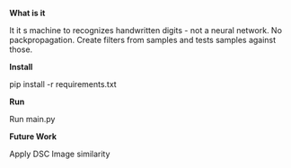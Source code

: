 **What is it**

It it s machine to recognizes handwritten digits - not a neural network. No packpropagation. Create filters from samples and tests samples against those.

**Install**

pip install -r requirements.txt

**Run**

Run main.py

**Future Work**

Apply DSC Image similarity
